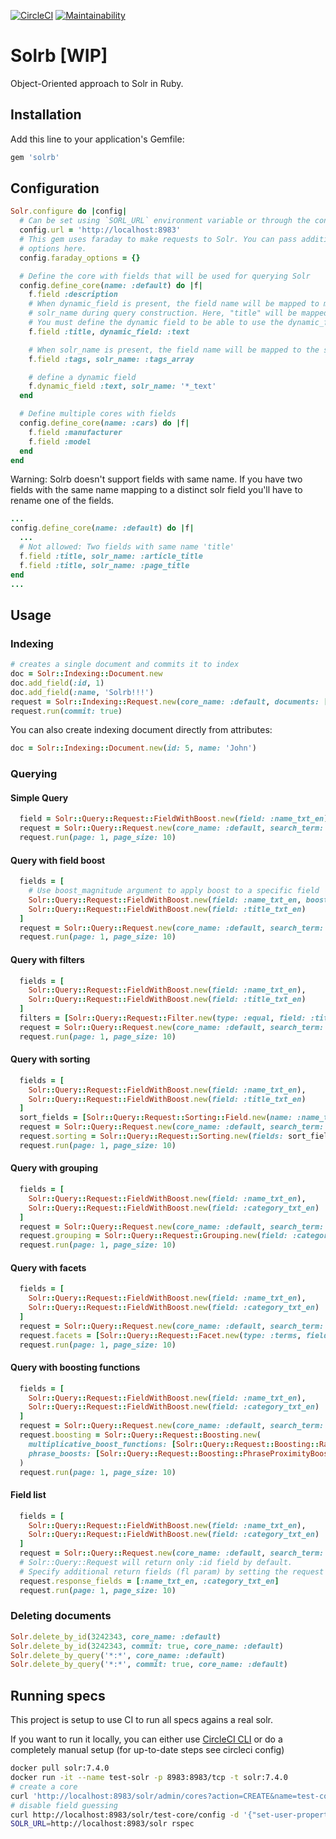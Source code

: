 [![CircleCI](https://circleci.com/gh/machinio/solrb/tree/master.svg?style=svg)](https://circleci.com/gh/machinio/solrb/tree/master)
[![Maintainability](https://api.codeclimate.com/v1/badges/81e84c1c42f10f9da801/maintainability)](https://codeclimate.com/github/machinio/solrb/maintainability)

# Solrb [WIP]

Object-Oriented approach to Solr in Ruby.

## Installation

Add this line to your application's Gemfile:

```ruby
gem 'solrb'
```

## Configuration

```ruby
Solr.configure do |config|
  # Can be set using `SORL_URL` environment variable or through the configuration block.
  config.url = 'http://localhost:8983'
  # This gem uses faraday to make requests to Solr. You can pass additional faraday
  # options here.
  config.faraday_options = {}

  # Define the core with fields that will be used for querying Solr
  config.define_core(name: :default) do |f|
    f.field :description
    # When dynamic_field is present, the field name will be mapped to match the dynamic field
    # solr_name during query construction. Here, "title" will be mapped to "title_text"
    # You must define the dynamic field to be able to use the dynamic_field option
    f.field :title, dynamic_field: :text

    # When solr_name is present, the field name will be mapped to the solr_name during query construction
    f.field :tags, solr_name: :tags_array

    # define a dynamic field
    f.dynamic_field :text, solr_name: '*_text'
  end

  # Define multiple cores with fields
  config.define_core(name: :cars) do |f|
    f.field :manufacturer
    f.field :model
  end
end
```

Warning: Solrb doesn't support fields with same name. If you have two fields with the same name mapping
to a distinct solr field you'll have to rename one of the fields.

```ruby
...
config.define_core(name: :default) do |f|
  ...
  # Not allowed: Two fields with same name 'title'
  f.field :title, solr_name: :article_title
  f.field :title, solr_name: :page_title
end
...
```

## Usage

### Indexing

```ruby
# creates a single document and commits it to index
doc = Solr::Indexing::Document.new
doc.add_field(:id, 1)
doc.add_field(:name, 'Solrb!!!')
request = Solr::Indexing::Request.new(core_name: :default, documents: [doc])
request.run(commit: true)
```

You can also create indexing document directly from attributes:

```ruby
doc = Solr::Indexing::Document.new(id: 5, name: 'John')
```

### Querying

#### Simple Query

```ruby
  field = Solr::Query::Request::FieldWithBoost.new(field: :name_txt_en)
  request = Solr::Query::Request.new(core_name: :default, search_term: 'term', fields: [field])
  request.run(page: 1, page_size: 10)
```

#### Query with field boost

```ruby
  fields = [
    # Use boost_magnitude argument to apply boost to a specific field
    Solr::Query::Request::FieldWithBoost.new(field: :name_txt_en, boost_magnitude: 16),
    Solr::Query::Request::FieldWithBoost.new(field: :title_txt_en)
  ]
  request = Solr::Query::Request.new(core_name: :default, search_term: 'term', fields: fields)
  request.run(page: 1, page_size: 10)
```

#### Query with filters

```ruby
  fields = [
    Solr::Query::Request::FieldWithBoost.new(field: :name_txt_en),
    Solr::Query::Request::FieldWithBoost.new(field: :title_txt_en)
  ]
  filters = [Solr::Query::Request::Filter.new(type: :equal, field: :title_txt_en, value: 'title')]
  request = Solr::Query::Request.new(core_name: :default, search_term: 'term', fields: fields, filters: filters)
  request.run(page: 1, page_size: 10)
```


#### Query with sorting

```ruby
  fields = [
    Solr::Query::Request::FieldWithBoost.new(field: :name_txt_en),
    Solr::Query::Request::FieldWithBoost.new(field: :title_txt_en)
  ]
  sort_fields = [Solr::Query::Request::Sorting::Field.new(name: :name_txt_en, direction: :asc)]
  request = Solr::Query::Request.new(core_name: :default, search_term: 'term', fields: fields)
  request.sorting = Solr::Query::Request::Sorting.new(fields: sort_fields)
  request.run(page: 1, page_size: 10)
```

#### Query with grouping

```ruby
  fields = [
    Solr::Query::Request::FieldWithBoost.new(field: :name_txt_en),
    Solr::Query::Request::FieldWithBoost.new(field: :category_txt_en)
  ]
  request = Solr::Query::Request.new(core_name: :default, search_term: 'term', fields: fields)
  request.grouping = Solr::Query::Request::Grouping.new(field: :category_txt_en, limit: 10)
  request.run(page: 1, page_size: 10)
```

#### Query with facets

```ruby
  fields = [
    Solr::Query::Request::FieldWithBoost.new(field: :name_txt_en),
    Solr::Query::Request::FieldWithBoost.new(field: :category_txt_en)
  ]
  request = Solr::Query::Request.new(core_name: :default, search_term: 'term', fields: fields)
  request.facets = [Solr::Query::Request::Facet.new(type: :terms, field: :category_txt_en, options: { limit: 10 })]
  request.run(page: 1, page_size: 10)
```

#### Query with boosting functions

```ruby
  fields = [
    Solr::Query::Request::FieldWithBoost.new(field: :name_txt_en),
    Solr::Query::Request::FieldWithBoost.new(field: :category_txt_en)
  ]
  request = Solr::Query::Request.new(core_name: :default, search_term: 'term', fields: fields)
  request.boosting = Solr::Query::Request::Boosting.new(
    multiplicative_boost_functions: [Solr::Query::Request::Boosting::RankingFieldBoostFunction.new(field: :name_txt_en)],
    phrase_boosts: [Solr::Query::Request::Boosting::PhraseProximityBoost.new(field: :category_txt_en, boost_magnitude: 4)]
  )
  request.run(page: 1, page_size: 10)
```

#### Field list


```ruby
  fields = [
    Solr::Query::Request::FieldWithBoost.new(field: :name_txt_en),
    Solr::Query::Request::FieldWithBoost.new(field: :category_txt_en)
  ]
  request = Solr::Query::Request.new(core_name: :default, search_term: 'term', fields: fields)
  # Solr::Query::Request will return only :id field by default.
  # Specify additional return fields (fl param) by setting the request response_fields
  request.response_fields = [:name_txt_en, :category_txt_en]
  request.run(page: 1, page_size: 10)
```

### Deleting documents

```ruby
Solr.delete_by_id(3242343, core_name: :default)
Solr.delete_by_id(3242343, commit: true, core_name: :default)
Solr.delete_by_query('*:*', core_name: :default)
Solr.delete_by_query('*:*', commit: true, core_name: :default)
```

## Running specs

This project is setup to use CI to run all specs agains a real solr.

If you want to run it locally, you can either use  [CircleCI CLI](https://circleci.com/docs/2.0/local-cli/)
or do a completely manual setup (for up-to-date steps see circleci config)

```sh
docker pull solr:7.4.0
docker run -it --name test-solr -p 8983:8983/tcp -t solr:7.4.0
# create a core
curl 'http://localhost:8983/solr/admin/cores?action=CREATE&name=test-core&configSet=_default'
# disable field guessing
curl http://localhost:8983/solr/test-core/config -d '{"set-user-property": {"update.autoCreateFields":"false"}}'
SOLR_URL=http://localhost:8983/solr rspec
```
